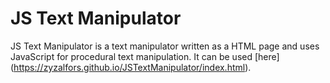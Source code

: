 # JS Text Manipulator
JS Text Manipulator is a text manipulator written as a HTML page and uses JavaScript for procedural text manipulation. It can be used [here] (https://zyzalfors.github.io/JSTextManipulator/index.html).
